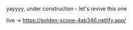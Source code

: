 yayyyy, under construction - let's revive this one

live -> https://golden-scone-4ab346.netlify.app/
